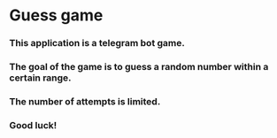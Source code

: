 # Guess game

### This application is a telegram bot game.

### The goal of the game is to guess a random number within a certain range.

### The number of attempts is limited.

### Good luck!
